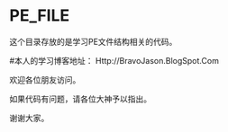 # PE_FILE
这个目录存放的是学习PE文件结构相关的代码。

#本人的学习博客地址：
Http://BravoJason.BlogSpot.Com

欢迎各位朋友访问。

如果代码有问题，请各位大神予以指出。

谢谢大家。

